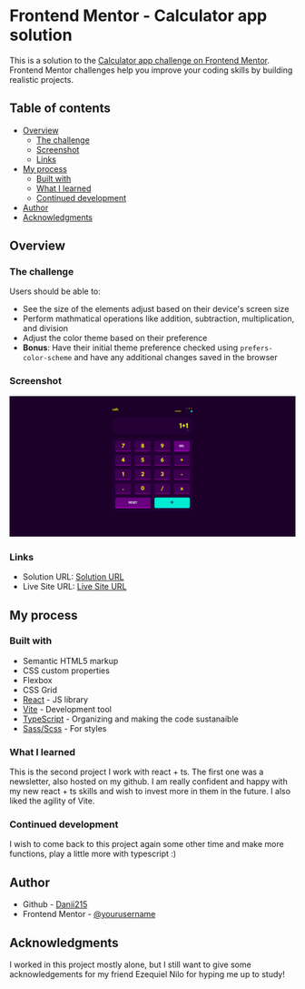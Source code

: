# Frontend Mentor - Calculator app solution

This is a solution to the [Calculator app challenge on Frontend Mentor](https://www.frontendmentor.io/challenges/calculator-app-9lteq5N29). Frontend Mentor challenges help you improve your coding skills by building realistic projects.

## Table of contents

-   [Overview](#overview)
    -   [The challenge](#the-challenge)
    -   [Screenshot](#screenshot)
    -   [Links](#links)
-   [My process](#my-process)
    -   [Built with](#built-with)
    -   [What I learned](#what-i-learned)
    -   [Continued development](#continued-development)
-   [Author](#author)
-   [Acknowledgments](#acknowledgments)

## Overview

### The challenge

Users should be able to:

-   See the size of the elements adjust based on their device's screen size
-   Perform mathmatical operations like addition, subtraction, multiplication, and division
-   Adjust the color theme based on their preference
-   **Bonus**: Have their initial theme preference checked using `prefers-color-scheme` and have any additional changes saved in the browser

### Screenshot

![](./src/assets/img/screenshot.png)

### Links

-   Solution URL: [Solution URL](https://github.com/Danii215/Calculator)
-   Live Site URL: [Live Site URL](https://calculator-seven-green.vercel.app/)

## My process

### Built with

-   Semantic HTML5 markup
-   CSS custom properties
-   Flexbox
-   CSS Grid
-   [React](https://reactjs.org/) - JS library
-   [Vite](https://vitejs.dev/) - Development tool
-   [TypeScript](https://www.typescriptlang.org/) - Organizing and making the code sustanaible
-   [Sass/Scss](https://sass-lang.com/) - For styles

### What I learned

This is the second project I work with react + ts. The first one was a newsletter, also hosted on my github. I am really confident and happy with my new react + ts skills and wish to invest more in them in the future. I also liked the agility of Vite.

### Continued development

I wish to come back to this project again some other time and make more functions, play a little more with typescript :)

## Author

-   Github - [Danii215](https://github.com/Danii215)
-   Frontend Mentor - [@yourusername](https://www.frontendmentor.io/profile/Danii215)

## Acknowledgments

I worked in this project mostly alone, but I still want to give some acknowledgements for my friend Ezequiel Nilo for hyping me up to study!
